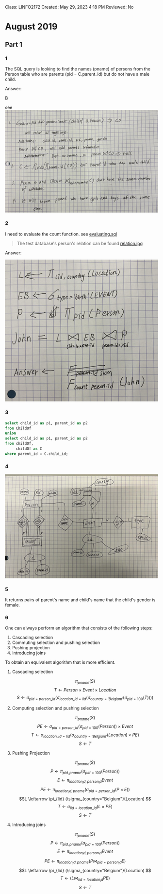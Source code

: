 Class: LINFO2172
Created: May 29, 2023 4:18 PM
Reviewed: No

# **August 2019**

## **Part 1**

### **1**

The SQL query  is looking to find the names (pname) of 
persons from the Person table who are parents (pid = C.parent_id) 
but do not have a male child.

Answer: 

B

see ![1.jpg](2019-August/1.jpg)

### **2**

I need to evaluate the count function.
see [evaluating.sql](evaluating.sql)

> The test database's person's relation can be found [relation.jpg](2019-August/relation.jpg)

Answer:

![2.jpg](2019-August/2.jpg)

### **3**

```sql
select child_id as p1, parent_id as p2
from ChildOf
union
select child_id as p1, parent_id as p2
from childOf,
     childOf as C
where parent_id = C.child_id;
```

### **4**

![4.jpg](2019-August/4.jpg)

### **5**

It returns pairs of parent's name and child's name that the child's gender is female.

### **6**

One can always perform an algorithm that consists of the following steps:

1. Cascading selection
2. Commuting selection and pushing selection
3. Pushing projection
4. Introducing joins

To obtain an equivalent algorithm that is more efficient.

1. Cascading selection

   $$\pi_{pname}(S)$$
   $$T \leftarrow Person \times Event \times Location $$
   $$S \leftarrow \sigma_{pid=person\_id} (\sigma_{location\_id=lid}(\sigma_{country='Belgium'}(\sigma_{pid=100}(T))))$$


2. Computing selection and pushing selection

   $$\pi_{pname}(S) $$
   $$PE \leftarrow \sigma_{pid=person\_id}(\sigma_{pid=100}(Person)) \times Event$$
   $$T \leftarrow \sigma_{location\_id=lid}(\sigma_{country='Belgium'}(Location) \times PE) $$
   $$S \leftarrow T $$


3. Pushing Projection

   $$\pi_{pname}(S) $$
   $$P \leftarrow \pi_{pid, pname} (\sigma_{pid=100}(Person)) $$
   $$E \leftarrow \pi_{location_id, person_id} Event $$
   $$PE \leftarrow \pi_{location_id, pname} ( \sigma_{pid=person\_id}(P \times E))$$
   $$L \leftarrow \pi_{lid} (\sigma_{country="Belgium"}(Location) $$
   $$T \leftarrow \sigma_{lid=location\_id} (L \times PE) $$
   $$S \leftarrow T $$


4. Introducing joins

   $$\pi_{pname}(S) $$
   $$P \leftarrow \pi_{pid, pname} (\sigma_{pid=100}(Person)) $$
   $$E \leftarrow \pi_{location_id, person_id} Event $$
   $$PE \leftarrow \pi_{location_id, pname} (P \Join_{pid=person_id} E) $$
   $$L \leftarrow \pi_{lid} (\sigma_{country="Belgium"}(Location) $$
   $$T \leftarrow  (L \Join_{lid=location_id} PE) $$
   $$S \leftarrow T $$
   
